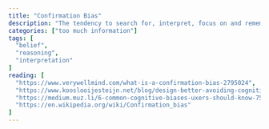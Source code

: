 ```yaml
---
title: "Confirmation Bias"
description: "The tendency to search for, interpret, focus on and remember information in a way that confirms one's preconceptions."
categories: ["too much information"]
tags: [
  "belief",
  "reasoning",
  "interpretation"
]
reading: [
  "https://www.verywellmind.com/what-is-a-confirmation-bias-2795024",
  "https://www.kooslooijesteijn.net/blog/design-better-avoiding-cognitive-biases",
  "https://medium.muz.li/6-common-cognitive-biases-uxers-should-know-750b8c7af1a8",
  "https://en.wikipedia.org/wiki/Confirmation_bias"
]
---
```



